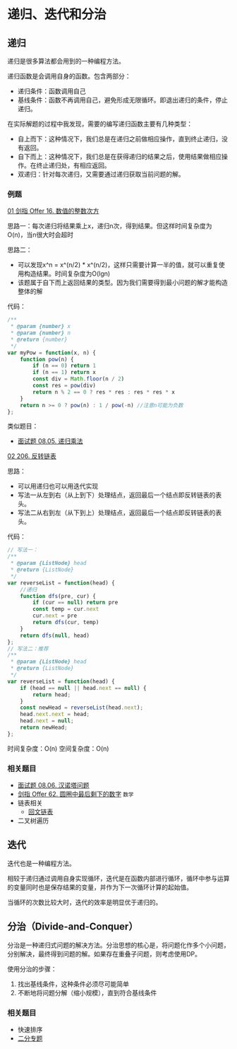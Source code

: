 # 递归、迭代和分治

## 递归
递归是很多算法都会用到的一种编程方法。

递归函数是会调用自身的函数。包含两部分：
- 递归条件：函数调用自己
- 基线条件：函数不再调用自己，避免形成无限循环。即退出递归的条件，停止递归。

在实际解题的过程中我发现，需要的编写递归函数主要有几种类型：
- 自上而下：这种情况下，我们总是在递归之前做相应操作，直到终止递归，没有返回。
- 自下而上：这种情况下，我们总是在获得递归的结果之后，使用结果做相应操作。在终止递归处，有相应返回。
- 双递归：针对每次递归，又需要通过递归获取当前问题的解。

### 例题
[01 剑指 Offer 16. 数值的整数次方](https://leetcode-cn.com/problems/shu-zhi-de-zheng-shu-ci-fang-lcof/)

思路一：每次递归将结果乘上x，递归n次，得到结果。但这样时间复杂度为O(n)，当n很大时会超时

思路二：

- 可以发现x^n = x^(n/2) * x^(n/2)，这样只需要计算一半的值，就可以重复使用构造结果。时间复杂度为O(lgn)
- 该题属于自下而上返回结果的类型。因为我们需要得到最小问题的解才能构造整体的解

代码：
```javascript
/**
 * @param {number} x
 * @param {number} n
 * @return {number}
 */
var myPow = function(x, n) {
    function pow(n) {
        if (n == 0) return 1
        if (n == 1) return x
        const div = Math.floor(n / 2)
        const res = pow(div)
        return n % 2 == 0 ? res * res : res * res * x
    }
    return n >= 0 ? pow(n) : 1 / pow(-n) //注意n可能为负数
};
```
类似题目：
- [面试题 08.05. 递归乘法](https://leetcode-cn.com/problems/recursive-mulitply-lcci/)

[02 206. 反转链表](https://leetcode-cn.com/problems/reverse-linked-list/)

思路：
- 可以用递归也可以用迭代实现
- 写法一从左到右（从上到下）处理结点，返回最后一个结点即反转链表的表头。
- 写法二从右到左（从下到上）处理结点，返回最后一个结点即反转链表的表头。

代码：
```javascript
// 写法一：
/**
 * @param {ListNode} head
 * @return {ListNode}
 */
var reverseList = function(head) {
    //递归
    function dfs(pre, cur) {
        if (cur == null) return pre
        const temp = cur.next
        cur.next = pre
        return dfs(cur, temp)
    }
    return dfs(null, head)
};
// 写法二：推荐
/**
 * @param {ListNode} head
 * @return {ListNode}
 */
var reverseList = function(head) {
    if (head == null || head.next == null) {
        return head;
    }
    const newHead = reverseList(head.next);
    head.next.next = head;
    head.next = null;
    return newHead;
};
```
时间复杂度：O(n)
空间复杂度：O(n)

### 相关题目
- [面试题 08.06. 汉诺塔问题](https://leetcode-cn.com/problems/hanota-lcci/)
- [剑指 Offer 62. 圆圈中最后剩下的数字](https://leetcode-cn.com/problems/yuan-quan-zhong-zui-hou-sheng-xia-de-shu-zi-lcof/) `数学`
- 链表相关
    - [回文链表](https://leetcode-cn.com/problems/aMhZSa/)
- 二叉树遍历

## 迭代
迭代也是一种编程方法。

相较于递归通过调用自身实现循环，迭代是在函数内部进行循环，循环中参与运算的变量同时也是保存结果的变量，并作为下一次循环计算的起始值。

当循环的次数比较大时，迭代的效率是明显优于递归的。

## 分治（Divide-and-Conquer）
分治是一种递归式问题的解决方法。分治思想的核心是，将问题化作多个小问题，分别解决，最终得到问题的解。如果存在重叠子问题，则考虑使用DP。

使用分治的步骤：
1. 找出基线条件，这种条件必须尽可能简单
2. 不断地将问题分解（缩小规模），直到符合基线条件

### 相关题目
- 快速排序
- [二分专题](https://github.com/Noa-p/algorithms-learning/blob/main/subject-1.md)


